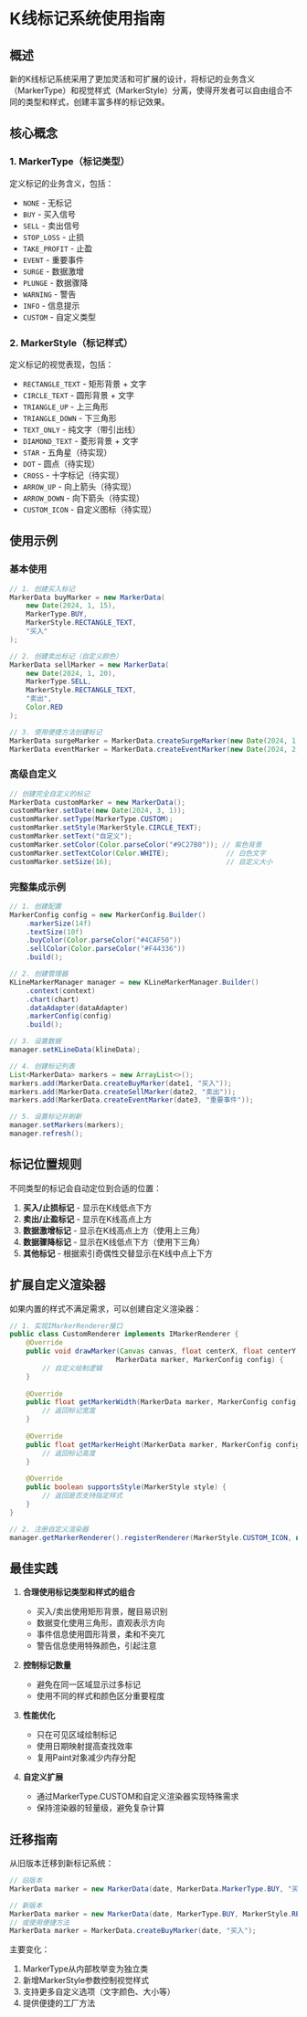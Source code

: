 # K线标记系统使用指南

## 概述

新的K线标记系统采用了更加灵活和可扩展的设计，将标记的业务含义（MarkerType）和视觉样式（MarkerStyle）分离，使得开发者可以自由组合不同的类型和样式，创建丰富多样的标记效果。

## 核心概念

### 1. MarkerType（标记类型）
定义标记的业务含义，包括：
- `NONE` - 无标记
- `BUY` - 买入信号
- `SELL` - 卖出信号
- `STOP_LOSS` - 止损
- `TAKE_PROFIT` - 止盈
- `EVENT` - 重要事件
- `SURGE` - 数据激增
- `PLUNGE` - 数据骤降
- `WARNING` - 警告
- `INFO` - 信息提示
- `CUSTOM` - 自定义类型

### 2. MarkerStyle（标记样式）
定义标记的视觉表现，包括：
- `RECTANGLE_TEXT` - 矩形背景 + 文字
- `CIRCLE_TEXT` - 圆形背景 + 文字
- `TRIANGLE_UP` - 上三角形
- `TRIANGLE_DOWN` - 下三角形
- `TEXT_ONLY` - 纯文字（带引出线）
- `DIAMOND_TEXT` - 菱形背景 + 文字
- `STAR` - 五角星（待实现）
- `DOT` - 圆点（待实现）
- `CROSS` - 十字标记（待实现）
- `ARROW_UP` - 向上箭头（待实现）
- `ARROW_DOWN` - 向下箭头（待实现）
- `CUSTOM_ICON` - 自定义图标（待实现）

## 使用示例

### 基本使用

```java
// 1. 创建买入标记
MarkerData buyMarker = new MarkerData(
    new Date(2024, 1, 15),
    MarkerType.BUY,
    MarkerStyle.RECTANGLE_TEXT,
    "买入"
);

// 2. 创建卖出标记（自定义颜色）
MarkerData sellMarker = new MarkerData(
    new Date(2024, 1, 20),
    MarkerType.SELL,
    MarkerStyle.RECTANGLE_TEXT,
    "卖出",
    Color.RED
);

// 3. 使用便捷方法创建标记
MarkerData surgeMarker = MarkerData.createSurgeMarker(new Date(2024, 1, 25));
MarkerData eventMarker = MarkerData.createEventMarker(new Date(2024, 2, 5), "财报");
```

### 高级自定义

```java
// 创建完全自定义的标记
MarkerData customMarker = new MarkerData();
customMarker.setDate(new Date(2024, 3, 1));
customMarker.setType(MarkerType.CUSTOM);
customMarker.setStyle(MarkerStyle.CIRCLE_TEXT);
customMarker.setText("自定义");
customMarker.setColor(Color.parseColor("#9C27B0")); // 紫色背景
customMarker.setTextColor(Color.WHITE);              // 白色文字
customMarker.setSize(16);                            // 自定义大小
```

### 完整集成示例

```java
// 1. 创建配置
MarkerConfig config = new MarkerConfig.Builder()
    .markerSize(14f)
    .textSize(10f)
    .buyColor(Color.parseColor("#4CAF50"))
    .sellColor(Color.parseColor("#F44336"))
    .build();

// 2. 创建管理器
KLineMarkerManager manager = new KLineMarkerManager.Builder()
    .context(context)
    .chart(chart)
    .dataAdapter(dataAdapter)
    .markerConfig(config)
    .build();

// 3. 设置数据
manager.setKLineData(klineData);

// 4. 创建标记列表
List<MarkerData> markers = new ArrayList<>();
markers.add(MarkerData.createBuyMarker(date1, "买入"));
markers.add(MarkerData.createSellMarker(date2, "卖出"));
markers.add(MarkerData.createEventMarker(date3, "重要事件"));

// 5. 设置标记并刷新
manager.setMarkers(markers);
manager.refresh();
```

## 标记位置规则

不同类型的标记会自动定位到合适的位置：

1. **买入/止损标记** - 显示在K线低点下方
2. **卖出/止盈标记** - 显示在K线高点上方
3. **数据激增标记** - 显示在K线高点上方（使用上三角）
4. **数据骤降标记** - 显示在K线低点下方（使用下三角）
5. **其他标记** - 根据索引奇偶性交替显示在K线中点上下方

## 扩展自定义渲染器

如果内置的样式不满足需求，可以创建自定义渲染器：

```java
// 1. 实现IMarkerRenderer接口
public class CustomRenderer implements IMarkerRenderer {
    @Override
    public void drawMarker(Canvas canvas, float centerX, float centerY, 
                          MarkerData marker, MarkerConfig config) {
        // 自定义绘制逻辑
    }
    
    @Override
    public float getMarkerWidth(MarkerData marker, MarkerConfig config) {
        // 返回标记宽度
    }
    
    @Override
    public float getMarkerHeight(MarkerData marker, MarkerConfig config) {
        // 返回标记高度
    }
    
    @Override
    public boolean supportsStyle(MarkerStyle style) {
        // 返回是否支持指定样式
    }
}

// 2. 注册自定义渲染器
manager.getMarkerRenderer().registerRenderer(MarkerStyle.CUSTOM_ICON, new CustomRenderer());
```

## 最佳实践

1. **合理使用标记类型和样式的组合**
   - 买入/卖出使用矩形背景，醒目易识别
   - 数据变化使用三角形，直观表示方向
   - 事件信息使用圆形背景，柔和不突兀
   - 警告信息使用特殊颜色，引起注意

2. **控制标记数量**
   - 避免在同一区域显示过多标记
   - 使用不同的样式和颜色区分重要程度

3. **性能优化**
   - 只在可见区域绘制标记
   - 使用日期映射提高查找效率
   - 复用Paint对象减少内存分配

4. **自定义扩展**
   - 通过MarkerType.CUSTOM和自定义渲染器实现特殊需求
   - 保持渲染器的轻量级，避免复杂计算

## 迁移指南

从旧版本迁移到新标记系统：

```java
// 旧版本
MarkerData marker = new MarkerData(date, MarkerData.MarkerType.BUY, "买入");

// 新版本
MarkerData marker = new MarkerData(date, MarkerType.BUY, MarkerStyle.RECTANGLE_TEXT, "买入");
// 或使用便捷方法
MarkerData marker = MarkerData.createBuyMarker(date, "买入");
```

主要变化：
1. MarkerType从内部枚举变为独立类
2. 新增MarkerStyle参数控制视觉样式
3. 支持更多自定义选项（文字颜色、大小等）
4. 提供便捷的工厂方法 